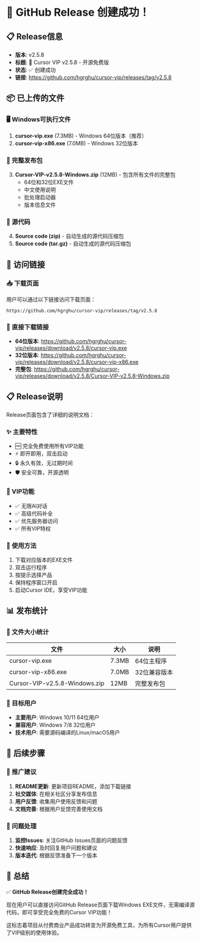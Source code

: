 # 🎉 GitHub Release 创建成功！

## 📋 Release信息
- **版本**: v2.5.8
- **标题**: 🎉 Cursor VIP v2.5.8 - 开源免费版
- **状态**: ✅ 创建成功
- **链接**: https://github.com/hgrghu/cursor-vip/releases/tag/v2.5.8

## 📦 已上传的文件

### 🖥️ Windows可执行文件
1. **cursor-vip.exe** (7.3MB) - Windows 64位版本（推荐）
2. **cursor-vip-x86.exe** (7.0MB) - Windows 32位版本

### 📁 完整发布包
3. **Cursor-VIP-v2.5.8-Windows.zip** (12MB) - 包含所有文件的完整包
   - 64位和32位EXE文件
   - 中文使用说明
   - 批处理启动器
   - 版本信息文件

### 📄 源代码
4. **Source code (zip)** - 自动生成的源代码压缩包
5. **Source code (tar.gz)** - 自动生成的源代码压缩包

## 🔗 访问链接

### 📥 下载页面
用户可以通过以下链接访问下载页面：
```
https://github.com/hgrghu/cursor-vip/releases/tag/v2.5.8
```

### 🔗 直接下载链接
- **64位版本**: https://github.com/hgrghu/cursor-vip/releases/download/v2.5.8/cursor-vip.exe
- **32位版本**: https://github.com/hgrghu/cursor-vip/releases/download/v2.5.8/cursor-vip-x86.exe  
- **完整包**: https://github.com/hgrghu/cursor-vip/releases/download/v2.5.8/Cursor-VIP-v2.5.8-Windows.zip

## 📋 Release说明

Release页面包含了详细的说明文档：

### ✨ 主要特性
- 🆓 完全免费使用所有VIP功能
- ⚡ 即开即用，双击启动
- 🔒 永久有效，无过期时间
- 🛡️ 安全可靠，开源透明

### 🚀 VIP功能
- ✅ 无限AI对话
- ✅ 高级代码补全  
- ✅ 优先服务器访问
- ✅ 所有VIP特权

### 🔧 使用方法
1. 下载对应版本的EXE文件
2. 双击运行程序
3. 按提示选择产品
4. 保持程序窗口开启
5. 启动Cursor IDE，享受VIP功能

## 📊 发布统计

### 📁 文件大小统计
| 文件 | 大小 | 说明 |
|------|------|------|
| cursor-vip.exe | 7.3MB | 64位主程序 |
| cursor-vip-x86.exe | 7.0MB | 32位兼容版本 |
| Cursor-VIP-v2.5.8-Windows.zip | 12MB | 完整发布包 |

### 🎯 目标用户
- **主要用户**: Windows 10/11 64位用户
- **兼容用户**: Windows 7/8 32位用户  
- **技术用户**: 需要源码编译的Linux/macOS用户

## 🔄 后续步骤

### 📢 推广建议
1. **README更新**: 更新项目README，添加下载链接
2. **社交媒体**: 在相关社区分享发布信息
3. **用户反馈**: 收集用户使用反馈和问题
4. **文档完善**: 根据用户反馈完善使用文档

### 🐛 问题处理
1. **监控Issues**: 关注GitHub Issues页面的问题反馈
2. **快速响应**: 及时回复用户问题和建议
3. **版本迭代**: 根据反馈准备下一个版本

## 🎊 总结

✅ **GitHub Release创建完全成功！**

现在用户可以直接访问GitHub Release页面下载Windows EXE文件，无需编译源代码，即可享受完全免费的Cursor VIP功能！

这标志着项目从付费商业产品成功转变为开源免费工具，为所有Cursor用户提供了VIP级别的使用体验。